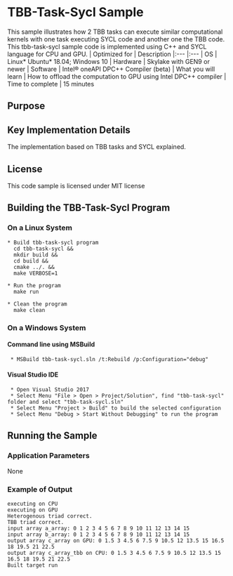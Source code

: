 # TBB-Task-Sycl Sample
This sample illustrates how 2 TBB tasks can execute similar computational kernels with one task executing SYCL code and another one the TBB code. This tbb-task-sycl sample code is implemented using C++ and SYCL language for CPU and GPU.
| Optimized for                     | Description
|:---                               |:---
| OS                                | Linux* Ubuntu* 18.04; Windows 10
| Hardware                          | Skylake with GEN9 or newer
| Software                          | Intel&reg; oneAPI DPC++ Compiler (beta) 
| What you will learn               | How to offload the computation to GPU using Intel DPC++ compiler
| Time to complete                  | 15 minutes

## Purpose

  
## Key Implementation Details 
The implementation based on TBB tasks and SYCL explained. 

## License  
This code sample is licensed under MIT license   

## Building the TBB-Task-Sycl Program 

### On a Linux System 
    * Build tbb-task-sycl program 
      cd tbb-task-sycl &&
      mkdir build &&
      cd build &&
      cmake ../. &&
      make VERBOSE=1

    * Run the program  
      make run

    * Clean the program  
      make clean

### On a Windows System

#### Command line using MSBuild
     * MSBuild tbb-task-sycl.sln /t:Rebuild /p:Configuration="debug"
   
#### Visual Studio IDE
     * Open Visual Studio 2017
     * Select Menu "File > Open > Project/Solution", find "tbb-task-sycl" folder and select "tbb-task-sycl.sln"
     * Select Menu "Project > Build" to build the selected configuration
     * Select Menu "Debug > Start Without Debugging" to run the program
     
## Running the Sample

### Application Parameters

None

### Example of Output
    executing on CPU
    executing on GPU
    Heterogenous triad correct.
    TBB triad correct.
    input array a_array: 0 1 2 3 4 5 6 7 8 9 10 11 12 13 14 15
    input array b_array: 0 1 2 3 4 5 6 7 8 9 10 11 12 13 14 15
    output array c_array on GPU: 0 1.5 3 4.5 6 7.5 9 10.5 12 13.5 15 16.5 18 19.5 21 22.5
    output array c_array_tbb on CPU: 0 1.5 3 4.5 6 7.5 9 10.5 12 13.5 15 16.5 18 19.5 21 22.5
    Built target run
 
